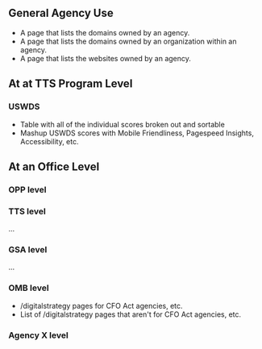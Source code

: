 

## General Agency Use

* A page that lists the domains owned by an agency.
* A page that lists the domains owned by an organization within an agency.  
* A page that lists the websites owned by an agency.  


## At at TTS Program Level


### USWDS

* Table with all of the individual scores broken out and sortable
* Mashup USWDS scores with Mobile Friendliness, Pagespeed Insights, Accessibility, etc. 


## At an Office Level


### OPP level


### TTS level

...

### GSA level

...


### OMB level

* /digitalstrategy pages for CFO Act agencies, etc.
* List of /digitalstrategy pages that aren't for CFO Act agencies, etc.



### Agency X level
